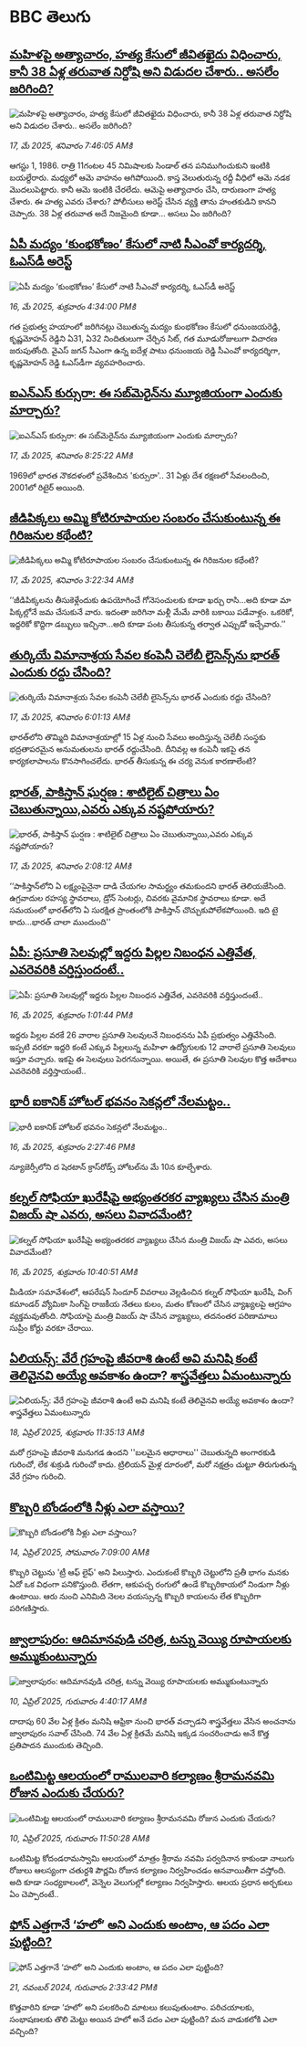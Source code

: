 # BBC తెలుగు## [మహిళపై అత్యాచారం, హత్య కేసులో  జీవితఖైదు విధించారు,  కానీ 38 ఏళ్ల తరువాత నిర్దోషి అని విడుదల చేశారు.. అసలేం జరిగింది? ](https://www.bbc.com/telugu/articles/cwyn1xvndp9o?at_campaign=githubrss)![మహిళపై అత్యాచారం, హత్య కేసులో  జీవితఖైదు విధించారు,  కానీ 38 ఏళ్ల తరువాత నిర్దోషి అని విడుదల చేశారు.. అసలేం జరిగింది? ](https://ichef.bbci.co.uk/ace/standard/240/cpsprodpb/8adf/live/a2464760-32f0-11f0-8ec2-db9a74ac849c.jpg)_17, మే 2025, శనివారం 7:46:05 AMకి_ఆగస్టు 1, 1986. రాత్రి 11గంటల 45 నిమిషాలకు సిండాల్ తన పనిముగించుకుని ఇంటికి బయల్దేరారు. మధ్యలో ఆమె వాహనం ఆగిపోయింది.  కాస్త వెలుతురున్న రద్దీ వీధిలో ఆమె నడక మొదలుపెట్టారు. కానీ ఆమె ఇంటికి చేరలేదు. ఆమెపై అత్యాచారం చేసి, దారుణంగా హత్య చేశారు. ఈ హత్య ఎవరు చేశారు? పోలీసులు అరెస్ట్ చేసిన వ్యక్తి తాను హంతకుడిని కానని చెప్పారు. 38 ఏళ్ల తరువాత అదే నిజమైంది కూడా... అసలు ఏం జరిగింది?## [ఏపీ మద్యం ‘కుంభకోణం’ కేసులో నాటి సీఎంవో కార్యదర్శి, ఓఎస్‌డీ అరెస్ట్](https://www.bbc.com/telugu/articles/c74nxljkl4lo?at_campaign=githubrss)![ఏపీ మద్యం ‘కుంభకోణం’ కేసులో నాటి సీఎంవో కార్యదర్శి, ఓఎస్‌డీ అరెస్ట్](https://ichef.bbci.co.uk/ace/standard/240/cpsprodpb/84b1/live/bd40ca30-32d8-11f0-8519-3b5a01ebe413.jpg)_16, మే 2025, శుక్రవారం 4:34:00 PMకి_గత ప్రభుత్వ హయాంలో జరిగినట్లు చెబుతున్న మద్యం కుంభకోణం కేసులో  ధనుంజయరెడ్డి, కృష్ణమోహన్‌ రెడ్డిని ఏ31, ఏ32 నిందితులుగా చేర్చిన సిట్‌, గత మూడురోజులుగా విచారణ జరుపుతోంది. వైఎస్‌ జగన్‌ సీఎంగా ఉన్న ఐదేళ్ల పాటు ధనుంజయ రెడ్డి సీఎంవో కార్యదర్శిగా,  కృష్ణమోహన్‌ రెడ్డి ఓఎస్‌డీగా వ్యవహరించారు.## [ ఐఎన్ఎస్ కుర్సురా: ఈ సబ్‌మెరైన్‌ను మ్యూజియంగా ఎందుకు మార్చారు?](https://www.bbc.com/telugu/articles/cz70vlqrzyjo?at_campaign=githubrss)![ ఐఎన్ఎస్ కుర్సురా: ఈ సబ్‌మెరైన్‌ను మ్యూజియంగా ఎందుకు మార్చారు?](https://ichef.bbci.co.uk/ace/standard/240/cpsprodpb/2692/live/61dab410-32f3-11f0-8519-3b5a01ebe413.jpg)_17, మే 2025, శనివారం 8:25:22 AMకి_1969లో భారత నౌకదళంలో ప్రవేశించిన 'కుర్సురా'.. 31 ఏళ్లు దేశ రక్షణలో సేవలందించి, 2001లో రిటైర్ అయింది.## [జీడిపిక్కలు అమ్మి కోటిరూపాయల సంబరం చేసుకుంటున్న ఈ గిరిజనుల కథేంటి? ](https://www.bbc.com/telugu/articles/ckg70xnk304o?at_campaign=githubrss)![జీడిపిక్కలు అమ్మి కోటిరూపాయల సంబరం చేసుకుంటున్న ఈ గిరిజనుల కథేంటి? ](https://ichef.bbci.co.uk/ace/standard/240/cpsprodpb/7cce/live/4d566f00-32cd-11f0-9a73-3d89998aef7b.jpg)_17, మే 2025, శనివారం 3:22:34 AMకి_‘‘జీడిపిక్కలను తీసుకెళ్లేందుకు ఉపయోగించే గోనెసంచులకు  కూడా ఖర్చు రాసి...అది కూడా మా పిక్కల్లోనే జమ చేసుకునే వారు. ఇదంతా జరిగినా మళ్లీ మేమే వారికి బకాయి పడేవాళ్లం. ఒకరికో, ఇద్దరికో కొద్దిగా డబ్బులు ఇచ్చినా...అది కూడా పంట తీసుకున్న తర్వాత ఎప్పుడో ఇచ్చేవారు.’’## [తుర్కియే విమానాశ్రయ సేవల కంపెనీ చెలేబీ లైసెన్స్‌ను భారత్ ఎందుకు  రద్దు చేసింది? ](https://www.bbc.com/telugu/articles/c861pp0dd72o?at_campaign=githubrss)![తుర్కియే విమానాశ్రయ సేవల కంపెనీ చెలేబీ లైసెన్స్‌ను భారత్ ఎందుకు  రద్దు చేసింది? ](https://ichef.bbci.co.uk/ace/standard/240/cpsprodpb/8766/live/b71bf250-32ca-11f0-8519-3b5a01ebe413.jpg)_17, మే 2025, శనివారం 6:01:13 AMకి_భారత్‌లోని తొమ్మిది విమానాశ్రయాల్లో  15 ఏళ్ల నుంచి సేవలు అందిస్తున్న చెలేబీ సంస్థకు భద్రతాపరమైన అనుమతులను భారత్ రద్దుచేసింది. దీనివల్ల ఆ కంపెనీ ఇకపై  తన కార్యకలాపాలను కొనసాగించలేదు. భారత్ తీసుకున్న ఈ చర్య వెనుక కారణాలేంటి?## [భారత్, పాకిస్తాన్ ఘర్షణ : శాటిలైట్ చిత్రాలు ఏం చెబుతున్నాయి,ఎవరు ఎక్కువ నష్టపోయారు? ](https://www.bbc.com/telugu/articles/cwywjydvlejo?at_campaign=githubrss)![భారత్, పాకిస్తాన్ ఘర్షణ : శాటిలైట్ చిత్రాలు ఏం చెబుతున్నాయి,ఎవరు ఎక్కువ నష్టపోయారు? ](https://ichef.bbci.co.uk/ace/standard/240/cpsprodpb/9cbd/live/ccee51c0-326d-11f0-8947-7d6241f9fce9.jpg)_17, మే 2025, శనివారం 2:08:12 AMకి_‘‘పాకిస్తాన్‌లోని ఏ లక్ష్యంపైనైనా దాడి చేయగల సామర్థ్యం తమకుందని భారత్ తెలియజేసింది. ఉగ్రవాదుల రహస్య స్థావరాలు, డ్రోన్ సెంటర్లు, చివరకు వైమానిక స్థావరాలు కూడా. అదే సమయంలో భారత్‌లోని ఏ సురక్షిత ప్రాంతంలోకి  పాకిస్తాన్ చొచ్చుకుపోలేకపోయింది. ఇది టై కాదు...భారత్ చాలా ముందుంది''## [ఏపీ: ప్రసూతి సెలవుల్లో ఇద్దరు పిల్లల నిబంధన ఎత్తివేత, ఎవరెవరికి వర్తిస్తుందంటే..](https://www.bbc.com/telugu/articles/c2kvkj3kqxvo?at_campaign=githubrss)![ఏపీ: ప్రసూతి సెలవుల్లో ఇద్దరు పిల్లల నిబంధన ఎత్తివేత, ఎవరెవరికి వర్తిస్తుందంటే..](https://ichef.bbci.co.uk/ace/standard/240/cpsprodpb/8e89/live/abcb6280-3254-11f0-8947-7d6241f9fce9.jpg)_16, మే 2025, శుక్రవారం 1:01:44 PMకి_ఇద్దరు పిల్లల వరకే 26 వారాల ప్రసూతి సెలవులనే నిబంధనను ఏపీ ప్రభుత్వం ఎత్తివేసింది. ఇప్పటి వరకూ ఇద్దరి కంటే ఎక్కువ  పిల్లలున్న మహిళా ఉద్యోగులకు 12 వారాలే ప్రసూతి సెలవులు ఇస్తూ వచ్చారు. ఇకపై ఈ సెలవులు పెరగనున్నాయి. అయితే, ఈ ప్రసూతి సెలవుల కొత్త ఆదేశాలు ఎవరెవరికి వర్తిస్తాయంటే..## [భారీ ఐకానిక్ హోటల్ భవనం సెకన్లలో నేలమట్టం..](https://www.bbc.com/telugu/articles/c0mr1d8d70vo?at_campaign=githubrss)![భారీ ఐకానిక్ హోటల్ భవనం సెకన్లలో నేలమట్టం..](https://ichef.bbci.co.uk/ace/standard/240/cpsprodpb/006d/live/d43fe8a0-3261-11f0-8519-3b5a01ebe413.jpg)_16, మే 2025, శుక్రవారం 2:27:46 PMకి_న్యూజెర్సీలోని ద షెరటాన్ క్రాస్‌రోడ్స్ హోటల్‌ను మే 10న కూల్చేశారు.## [కల్నల్ సోఫియా ఖురేషీపై అభ్యంతరకర వ్యాఖ్యలు చేసిన మంత్రి విజయ్ షా ఎవరు, అసలు వివాదమేంటి?](https://www.bbc.com/telugu/articles/cr4z6ply3l2o?at_campaign=githubrss)![కల్నల్ సోఫియా ఖురేషీపై అభ్యంతరకర వ్యాఖ్యలు చేసిన మంత్రి విజయ్ షా ఎవరు, అసలు వివాదమేంటి?](https://ichef.bbci.co.uk/ace/standard/240/cpsprodpb/423f/live/09b591d0-3242-11f0-9702-032be3c1f222.jpg)_16, మే 2025, శుక్రవారం 10:40:51 AMకి_మీడియా సమావేశంలో, ఆపరేషన్ సిందూర్‌ వివరాలు వెల్లడించిన కల్నల్ సోఫియా ఖురేషీ, వింగ్ కమాండర్ వ్యోమికా సింగ్‌పై రాజకీయ నేతలు కులం, మతం కోణంలో చేసిన వ్యాఖ్యలపై ఆగ్రహం వ్యక్తమవుతోంది. సోఫియాపై మంత్రి విజయ్ షా చేసిన వ్యాఖ్యలు, తదనంతర పరిణామాలు సుప్రీం కోర్టు వరకూ చేరాయి.## [ఏలియన్స్: వేరే గ్రహంపై జీవరాశి ఉంటే అవి మనిషి కంటే తెలివైనవి అయ్యే అవకాశం ఉందా? శాస్త్రవేత్తలు ఏమంటున్నారు](https://www.bbc.com/telugu/articles/cn7xelz1r85o?at_campaign=githubrss)![ఏలియన్స్: వేరే గ్రహంపై జీవరాశి ఉంటే అవి మనిషి కంటే తెలివైనవి అయ్యే అవకాశం ఉందా? శాస్త్రవేత్తలు ఏమంటున్నారు](https://ichef.bbci.co.uk/ace/standard/240/cpsprodpb/b07b/live/a29a56f0-1b9b-11f0-a455-cf1d5f751d2f.png)_18, ఏప్రిల్ 2025, శుక్రవారం 11:35:13 AMకి_మరో గ్రహంపై జీవరాశి మనుగడ ఉందని ''బలమైన ఆధారాలు'' చెబుతున్నది అంగారకుడి గురించో, లేక శుక్రుడి గురించో కాదు. ట్రిలియన్ మైళ్ల దూరంలో, మరో నక్షత్రం చుట్టూ తిరుగుతున్న వేరే గ్రహం గురించి.## [కొబ్బరి బోండంలోకి నీళ్లు ఎలా వస్తాయి?](https://www.bbc.com/telugu/articles/czjn4mzxxy8o?at_campaign=githubrss)![కొబ్బరి బోండంలోకి నీళ్లు ఎలా వస్తాయి?](https://ichef.bbci.co.uk/ace/standard/240/cpsprodpb/46c5/live/684a55e0-18fd-11f0-8b11-7756b7b808cc.jpg)_14, ఏప్రిల్ 2025, సోమవారం 7:09:00 AMకి_కొబ్బరి చెట్టును 'ట్రీ ఆఫ్ లైఫ్' అని పిలుస్తారు. ఎందుకంటే కొబ్బరి చెట్టులోని ప్రతీ భాగం మనకు ఏదో ఒక విధంగా పనికొస్తుంది. లేతగా, ఆకుపచ్చ రంగులో ఉండే కొబ్బరికాయలో నిండుగా నీళ్లు ఉంటాయి. ఆరు నుంచి ఎనిమిది నెలల వయస్సున్న కొబ్బరి కాయలను లేత కొబ్బరిగా పరిగణిస్తారు.## [జ్వాలాపురం: ఆదిమానవుడి చరిత్ర, టన్ను వెయ్యి రూపాయలకు అమ్ముకుంటున్నారు ](https://www.bbc.com/telugu/articles/creqqnwdd5qo?at_campaign=githubrss)![జ్వాలాపురం: ఆదిమానవుడి చరిత్ర, టన్ను వెయ్యి రూపాయలకు అమ్ముకుంటున్నారు ](https://ichef.bbci.co.uk/ace/standard/240/cpsprodpb/765e/live/b472e2d0-15b4-11f0-842b-a7355694993d.jpg)_10, ఏప్రిల్ 2025, గురువారం 4:40:17 AMకి_దాదాపు 60 వేల ఏళ్ల క్రితం మనిషి ఆఫ్రికా నుంచి భారత్ వచ్చాడని శాస్త్రవేత్తలు వేసిన అంచనాను జ్వాలాపురం సవాల్ చేసింది. 74 వేల ఏళ్ల క్రితమే మనిషి ఇక్కడ సంచరించాడు అనే కొత్త ప్రతిపాదన ముందుకు తెచ్చింది.## [ఒంటిమిట్ట ఆలయంలో రాములవారి కల్యాణం శ్రీరామనవమి రోజున ఎందుకు చేయరు?](https://www.bbc.com/telugu/articles/ce822j5e465o?at_campaign=githubrss)![ఒంటిమిట్ట ఆలయంలో రాములవారి కల్యాణం శ్రీరామనవమి రోజున ఎందుకు చేయరు?](https://ichef.bbci.co.uk/ace/standard/240/cpsprodpb/fed5/live/25534d40-1601-11f0-b58a-6113af226972.jpg)_10, ఏప్రిల్ 2025, గురువారం 11:50:28 AMకి_ఒంటిమిట్ట కోదండరామస్వామి ఆలయంలో మాత్రం శ్రీరామ నవమి పర్వదినాన కాకుండా నాలుగు రోజులు ఆలస్యంగా చతుర్దశి పౌర్ణమి రోజున కల్యాణం నిర్వహించడం ఆనవాయితీగా వస్తోంది. అది కూడా సంధ్యకాలంలో, వెన్నెల వెలుగుల్లో కల్యాణం నిర్వహిస్తారు. ఆలయ ప్రధాన అర్చకులు ఏం చెప్పారంటే..## [ఫోన్ ఎత్తగానే ‘హలో’ అని ఎందుకు అంటాం, ఆ పదం ఎలా పుట్టింది?](https://www.bbc.com/telugu/articles/cgj7x7gdjq4o?at_campaign=githubrss)![ఫోన్ ఎత్తగానే ‘హలో’ అని ఎందుకు అంటాం, ఆ పదం ఎలా పుట్టింది?](https://ichef.bbci.co.uk/ace/standard/240/cpsprodpb/0618/live/7a20ebb0-a807-11ef-b21e-5359bd56d02f.jpg)_21, నవంబర్ 2024, గురువారం 2:33:42 PMకి_కొత్తవారిని కూడా ‘హలో’ అని పలకరించి మాటలు కలుపుతుంటాం.  పరిచయాలకు, సంభాషణలకు తొలి మెట్టు అయిన హలో అనే పదం ఎలా పుట్టింది? మన వాడుకలోకి ఎలా వచ్చింది?